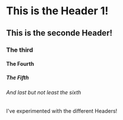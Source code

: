 # This is the Header 1!
## This is the seconde Header!
### The third
#### The Fourth
##### The Fifth
###### And last but not least the sixth


I've experimented with the different Headers! 
